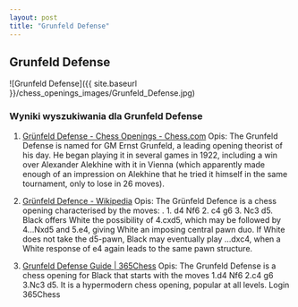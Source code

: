 ```yaml
---
layout: post
title: "Grunfeld Defense"
---
```


## Grunfeld Defense
![Grunfeld Defense]({{ site.baseurl }}/chess_openings_images/Grunfeld_Defense.jpg)

### Wyniki wyszukiwania dla Grunfeld Defense
1. [Grünfeld Defense - Chess Openings - Chess.com](https://www.chess.com/openings/Grunfeld-Defense)
   Opis: The Grunfeld Defense is named for GM Ernst Grunfeld, a leading opening theorist of his day. He began playing it in several games in 1922, including a win over Alexander Alekhine with it in Vienna (which apparently made enough of an impression on Alekhine that he tried it himself in the same tournament, only to lose in 26 moves).

2. [Grünfeld Defence - Wikipedia](https://en.wikipedia.org/wiki/Grünfeld_Defence)
   Opis: The Grünfeld Defence is a chess opening characterised by the moves: . 1. d4 Nf6 2. c4 g6 3. Nc3 d5. Black offers White the possibility of 4.cxd5, which may be followed by 4...Nxd5 and 5.e4, giving White an imposing central pawn duo. If White does not take the d5-pawn, Black may eventually play ...dxc4, when a White response of e4 again leads to the same pawn structure.

3. [Grunfeld Defense Guide | 365Chess](https://www.365chess.com/chess-openings/Grunfeld-Defense)
   Opis: The Grunfeld Defense is a chess opening for Black that starts with the moves 1.d4 Nf6 2.c4 g6 3.Nc3 d5. It is a hypermodern chess opening, popular at all levels. Login 365Chess